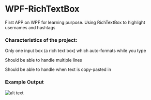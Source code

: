 # WPF-RichTextBox
First APP on WPF for learning purpose. Using RichTextBox to highlight usernames and hashtags

### Characteristics of the project:

  Only one input box (a rich text box) which auto-formats while you type

  Should be able to handle multiple lines

  Should be able to handle when text is copy-pasted in
  
  
### Example Output
![alt text](http://www.hostpic.org/images/1802280748000107.png)

  



 
